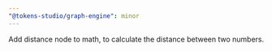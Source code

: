 ```yaml
---
"@tokens-studio/graph-engine": minor
---
```


Add distance node to math, to calculate the distance between two numbers.
